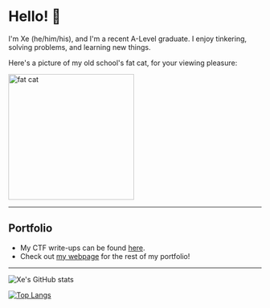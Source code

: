 # Hello! 💫

I'm Xe (he/him/his), and I'm a recent A-Level graduate. I enjoy tinkering, solving problems, and learning new things.

Here's a picture of my old school's fat cat, for your viewing pleasure:

<img src="https://user-images.githubusercontent.com/40383042/117833514-fafbfc00-b2a8-11eb-9bf1-c36bba423463.png" width="250" alt="fat cat" />

---

## Portfolio
* My CTF write-ups can be found [here](https://blog.xeniafiorenza.me).
* Check out [my webpage](https://xeniafiorenza.me) for the rest of my portfolio!

___

![Xe's GitHub stats](https://github-readme-stats.vercel.app/api?username=xenosf&count_private=true&show_icons=true&theme=omni&include_all_commits=true&hide=stars,issues)

[![Top Langs](https://github-readme-stats.vercel.app/api/top-langs/?username=xenosf&theme=omni&layout=compact&exclude_repo=dotvim,nvim-config)](https://github.com/anuraghazra/github-readme-stats)
